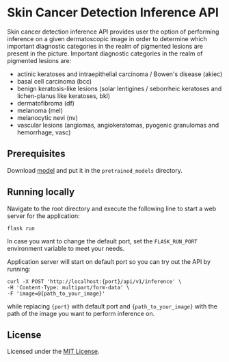 # Skin Cancer Detection Inference API

Skin cancer detection inference API provides user the option of performing inference on a given dermatoscopic image in 
order to determine which important diagnostic categories in the realm of pigmented lesions are present in the picture. 
Important diagnostic categories in the realm of pigmented lesions are:
* actinic keratoses and intraepithelial carcinoma / Bowen's disease (akiec)
* basal cell carcinoma (bcc)
* benign keratosis-like lesions (solar lentigines / seborrheic keratoses and lichen-planus like keratoses, bkl)
* dermatofibroma (df)
* melanoma (mel)
* melanocytic nevi (nv)
* vascular lesions (angiomas, angiokeratomas, pyogenic granulomas and hemorrhage, vasc)

## Prerequisites

Download [model][1] and put it in the `pretrained_models` directory.

[1]: https://drive.google.com/open?id=1UBux4baGx74mSNwxRz7YtvWD5sKEEMMd

## Running locally

Navigate to the root directory and execute the following line to start a web server for the application:

    flask run 
    
In case you want to change the default port, set the `FLASK_RUN_PORT` environment variable to meet your needs.
    
Application server will start on default port so you can try out the API by running:

    curl -X POST 'http://localhost:{port}/api/v1/inference' \
    -H 'Content-Type: multipart/form-data' \
    -F 'image=@{path_to_your_image}'

while replacing `{port}` with default port and `{path_to_your_image}` with the path of the image you want to perform 
inference on.

## License

Licensed under the [MIT License](LICENSE).
